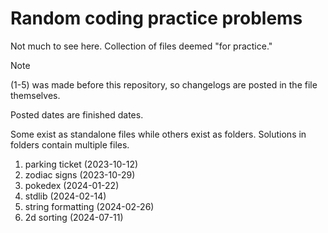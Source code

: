 # Random coding practice problems

Not much to see here. Collection of files deemed "for practice."

> [!NOTE]
> (1-5) was made before this repository, so changelogs are posted in the file themselves.
>
> Posted dates are finished dates.

Some exist as standalone files while others exist as folders. Solutions in folders contain multiple files.

1. parking ticket (2023-10-12)
2. zodiac signs (2023-10-29)
3. pokedex (2024-01-22)
4. stdlib (2024-02-14)
5. string formatting (2024-02-26)
6. 2d sorting (2024-07-11)

